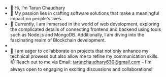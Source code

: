 - 👋 Hi, I’m Tarun Chaudhary
- 👀 My passion lies in crafting software solutions that make a meaningful impact on people's lives.
- 🌱 Currently, I am immersed in the world of web development, exploring the complicated details of connecting frontend and backend using tools such as Node.js and MongoDB. Additionally, I am diving into the fascinating realm of Blockchain development.
- 
- 💞️ I am eager to collabborate on projects that not only enhance my technical prowess but also allow me to refine my communication skills.
📫 Reach out to me via Email: tarunchaudhary630@gmail.com – I'm always open to engaging in exciting discussions and collaborations!
